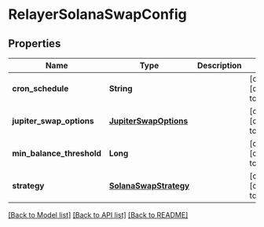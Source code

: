 # RelayerSolanaSwapConfig

## Properties

| Name                      | Type                                            | Description | Notes                        |
| ------------------------- | ----------------------------------------------- | ----------- | ---------------------------- |
| **cron_schedule**         | **String**                                      |             | [optional] [default to null] |
| **jupiter_swap_options**  | [**JupiterSwapOptions**](JupiterSwapOptions.md) |             | [optional] [default to null] |
| **min_balance_threshold** | **Long**                                        |             | [optional] [default to null] |
| **strategy**              | [**SolanaSwapStrategy**](SolanaSwapStrategy.md) |             | [optional] [default to null] |

[[Back to Model list]](../README.md#documentation-for-models) [[Back to API list]](../README.md#documentation-for-api-endpoints) [[Back to README]](../README.md)
